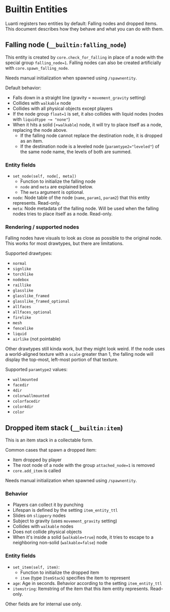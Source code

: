 # Builtin Entities
Luanti registers two entities by default: Falling nodes and dropped items.
This document describes how they behave and what you can do with them.

## Falling node (`__builtin:falling_node`)

This entity is created by `core.check_for_falling` in place of a node
with the special group `falling_node=1`. Falling nodes can also be created
artificially with `core.spawn_falling_node`.

Needs manual initialization when spawned using `/spawnentity`.

Default behavior:

* Falls down in a straight line (gravity = `movement_gravity` setting)
* Collides with `walkable` node
* Collides with all physical objects except players
* If the node group `float=1` is set, it also collides with liquid nodes
  (nodes with `liquidtype ~= "none"`)
* When it hits a solid (=`walkable`) node, it will try to place itself as a
  node, replacing the node above.
    * If the falling node cannot replace the destination node, it is dropped
      as an item.
    * If the destination node is a leveled node (`paramtype2="leveled"`) of the
      same node name, the levels of both are summed.

### Entity fields

* `set_node(self, node[, meta])`
    * Function to initialize the falling node
    * `node` and `meta` are explained below.
    * The `meta` argument is optional.
* `node`: Node table of the node (`name`, `param1`, `param2`) that this
  entity represents. Read-only.
* `meta`: Node metadata of the falling node. Will be used when the falling
  nodes tries to place itself as a node. Read-only.

### Rendering / supported nodes

Falling nodes have visuals to look as close as possible to the original node.
This works for most drawtypes, but there are limitations.

Supported drawtypes:

* `normal`
* `signlike`
* `torchlike`
* `nodebox`
* `raillike`
* `glasslike`
* `glasslike_framed`
* `glasslike_framed_optional`
* `allfaces`
* `allfaces_optional`
* `firelike`
* `mesh`
* `fencelike`
* `liquid`
* `airlike` (not pointable)

Other drawtypes still kinda work, but they might look weird.
If the node uses a world-aligned texture with a `scale` greater
than 1, the falling node will display the top-most, left-most
portion of that texture.

Supported `paramtype2` values:

* `wallmounted`
* `facedir`
* `4dir`
* `colorwallmounted`
* `colorfacedir`
* `color4dir`
* `color`

## Dropped item stack (`__builtin:item`)

This is an item stack in a collectable form.

Common cases that spawn a dropped item:

* Item dropped by player
* The root node of a node with the group `attached_node=1` is removed
* `core.add_item` is called

Needs manual initialization when spawned using `/spawnentity`.

### Behavior

* Players can collect it by punching
* Lifespan is defined by the setting `item_entity_ttl`
* Slides on `slippery` nodes
* Subject to gravity (uses `movement_gravity` setting)
* Collides with `walkable` nodes
* Does not collide physical objects
* When it's inside a solid (`walkable=true`) node, it tries to escape to a
  neighboring non-solid (`walkable=false`) node

### Entity fields

* `set_item(self, item)`:
    * Function to initialize the dropped item
    * `item` (type `ItemStack`) specifies the item to represent
* `age`: Age in seconds. Behavior according to the setting `item_entity_ttl`
* `itemstring`: Itemstring of the item that this item entity represents.
  Read-only.

Other fields are for internal use only.

